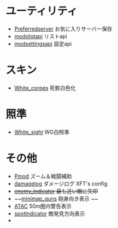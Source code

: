 # ユーティリティ
 - [Preferredserver](https://wgmods.net/737/) お気に入りサーバー保存
 - [modslistapi](https://bitbucket.org/P0LIR0ID/modslist/downloads/) リストapi
 - [modsettingsapi](http://aslain.com/) 設定api
 
# スキン
 - [White_corpes](http://aslain.com/) 死骸白色化
 
# 照準
 - [White_sight](http://aslain.com/) WG白照準 
 
# その他
 - [Pmod](https://wgmods.net/50/) ズーム＆戦闘補助
 - [damagelog](http://aslain.com/) ダメージログ XFT's config
 - ~~[enemy_indicator](https://protanki.tv/mods/battle_mod/indikator-blizhaishego-vraga) 最も近い敵に矢印~~
 - ~~[minimap_guns](https://protanki.tv/mods/battle_mod/stvoly-protivnika-na-minikarte) 砲身向き表示 ~~
 - [ATAC](https://puu.sh/BcX59/9fd5ed1c95.zip) 50m圏内警告表示
 - [spotIndicator](https://puu.sh/BcX56/a170771af0.zip) 敵発見方向表示
 - []()
 
